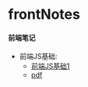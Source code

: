 # frontNotes
#### 前端笔记
* 前端JS基础:
  * [前端JS基础1](https://github.com/zangse/frontendNotes/blob/master/JS/js-basic.md)
  * [pdf](https://github.com/zangse/frontendNotes/blob/master/JS/js-basic.pdf)
